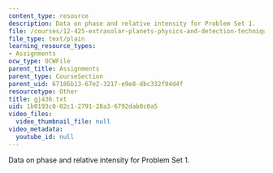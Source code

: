 ```yaml
---
content_type: resource
description: Data on phase and relative intensity for Problem Set 1.
file: /courses/12-425-extrasolar-planets-physics-and-detection-techniques-fall-2007/1b0193c002c1279128a36792dab0c0a5_gj436.txt
file_type: text/plain
learning_resource_types:
- Assignments
ocw_type: OCWFile
parent_title: Assignments
parent_type: CourseSection
parent_uid: 67186b13-67e2-3217-e9e8-dbc332f94d4f
resourcetype: Other
title: gj436.txt
uid: 1b0193c0-02c1-2791-28a3-6792dab0c0a5
video_files:
  video_thumbnail_file: null
video_metadata:
  youtube_id: null
---
```

Data on phase and relative intensity for Problem Set 1.

